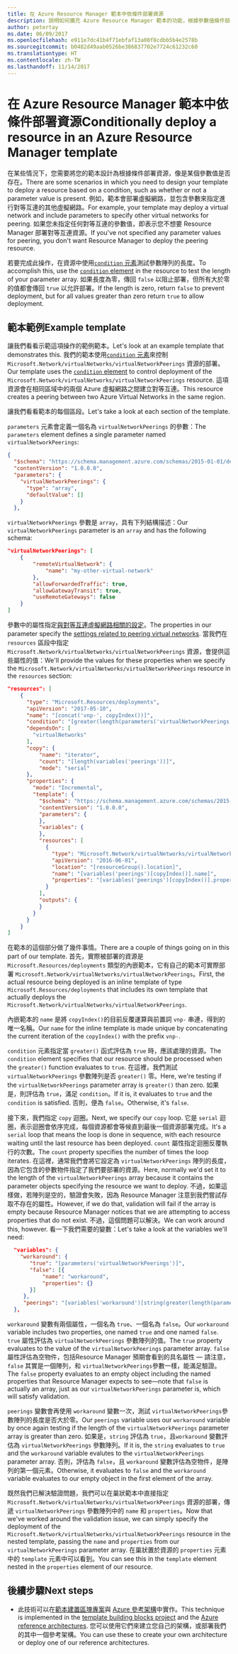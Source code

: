 ```yaml
---
title: 在 Azure Resource Manager 範本中依條件部署資源
description: 說明如何擴充 Azure Resource Manager 範本的功能，根據參數值條件部署資源
author: petertay
ms.date: 06/09/2017
ms.openlocfilehash: e911e7dc41b4f71ebfaf13a00f8cdbb5b4e2578b
ms.sourcegitcommit: b0482d49aab0526be386837702e7724c61232c60
ms.translationtype: HT
ms.contentlocale: zh-TW
ms.lasthandoff: 11/14/2017
---
```

# <a name="conditionally-deploy-a-resource-in-an-azure-resource-manager-template"></a><span data-ttu-id="c6b0f-103">在 Azure Resource Manager 範本中依條件部署資源</span><span class="sxs-lookup"><span data-stu-id="c6b0f-103">Conditionally deploy a resource in an Azure Resource Manager template</span></span>

<span data-ttu-id="c6b0f-104">在某些情況下，您需要將您的範本設計為根據條件部署資源，像是某個參數值是否存在。</span><span class="sxs-lookup"><span data-stu-id="c6b0f-104">There are some scenarios in which you need to design your template to deploy a resource based on a condition, such as whether or not a parameter value is present.</span></span> <span data-ttu-id="c6b0f-105">例如，範本會部署虛擬網路，並包含參數來指定進行對等互連的其他虛擬網路。</span><span class="sxs-lookup"><span data-stu-id="c6b0f-105">For example, your template may deploy a virtual network and include parameters to specify other virtual networks for peering.</span></span> <span data-ttu-id="c6b0f-106">如果您未指定任何對等互連的參數值，即表示您不想要 Resource Manager 部署對等互連資源。</span><span class="sxs-lookup"><span data-stu-id="c6b0f-106">If you've not specified any parameter values for peering, you don't want Resource Manager to deploy the peering resource.</span></span>

<span data-ttu-id="c6b0f-107">若要完成此操作，在資源中使用[`condition` 元素][azure-resource-manager-condition]測試參數陣列的長度。</span><span class="sxs-lookup"><span data-stu-id="c6b0f-107">To accomplish this, use the [`condition` element][azure-resource-manager-condition] in the resource to test the length of your parameter array.</span></span> <span data-ttu-id="c6b0f-108">如果長度為零，傳回 `false` 以阻止部署，但所有大於零的值都會傳回 `true` 以允許部署。</span><span class="sxs-lookup"><span data-stu-id="c6b0f-108">If the length is zero, return `false` to prevent deployment, but for all values greater than zero return `true` to allow deployment.</span></span>

## <a name="example-template"></a><span data-ttu-id="c6b0f-109">範本範例</span><span class="sxs-lookup"><span data-stu-id="c6b0f-109">Example template</span></span>

<span data-ttu-id="c6b0f-110">讓我們看看示範這項操作的範例範本。</span><span class="sxs-lookup"><span data-stu-id="c6b0f-110">Let's look at an example template that demonstrates this.</span></span> <span data-ttu-id="c6b0f-111">我們的範本使用[`condition` 元素][azure-resource-manager-condition]來控制 `Microsoft.Network/virtualNetworks/virtualNetworkPeerings` 資源的部署。</span><span class="sxs-lookup"><span data-stu-id="c6b0f-111">Our template uses the [`condition` element][azure-resource-manager-condition] to control deployment of the `Microsoft.Network/virtualNetworks/virtualNetworkPeerings` resource.</span></span> <span data-ttu-id="c6b0f-112">這項資源會在相同區域中的兩個 Azure 虛擬網路之間建立對等互連。</span><span class="sxs-lookup"><span data-stu-id="c6b0f-112">This resource creates a peering between two Azure Virtual Networks in the same region.</span></span>

<span data-ttu-id="c6b0f-113">讓我們看看範本的每個區段。</span><span class="sxs-lookup"><span data-stu-id="c6b0f-113">Let's take a look at each section of the template.</span></span>

<span data-ttu-id="c6b0f-114">`parameters` 元素會定義一個名為 `virtualNetworkPeerings` 的參數：</span><span class="sxs-lookup"><span data-stu-id="c6b0f-114">The `parameters` element defines a single parameter named `virtualNetworkPeerings`:</span></span> 

```json
{
  "$schema": "https://schema.management.azure.com/schemas/2015-01-01/deploymentTemplate.json#",
  "contentVersion": "1.0.0.0",
  "parameters": {
    "virtualNetworkPeerings": {
      "type": "array",
      "defaultValue": []
    }
  },
```
<span data-ttu-id="c6b0f-115">`virtualNetworkPeerings` 參數是 `array`，具有下列結構描述：</span><span class="sxs-lookup"><span data-stu-id="c6b0f-115">Our `virtualNetworkPeerings` parameter is an `array` and has the following schema:</span></span>

```json
"virtualNetworkPeerings": [
    {
        "remoteVirtualNetwork": {
            "name": "my-other-virtual-network"
        },
        "allowForwardedTraffic": true,
        "allowGatewayTransit": true,
        "useRemoteGateways": false
    }
]
```

<span data-ttu-id="c6b0f-116">參數中的屬性指定[與對等互連虛擬網路相關的設定][vnet-peering-resource-schema]。</span><span class="sxs-lookup"><span data-stu-id="c6b0f-116">The properties in our parameter specify the [settings related to peering virtual networks][vnet-peering-resource-schema].</span></span> <span data-ttu-id="c6b0f-117">當我們在 `resources` 區段中指定 `Microsoft.Network/virtualNetworks/virtualNetworkPeerings` 資源，會提供這些屬性的值：</span><span class="sxs-lookup"><span data-stu-id="c6b0f-117">We'll provide the values for these properties when we specify the `Microsoft.Network/virtualNetworks/virtualNetworkPeerings` resource in the `resources` section:</span></span>

```json
"resources": [
    {
      "type": "Microsoft.Resources/deployments",
      "apiVersion": "2017-05-10",
      "name": "[concat('vnp-', copyIndex())]",
      "condition": "[greater(length(parameters('virtualNetworkPeerings')), 0)]",
      "dependsOn": [
        "virtualNetworks"
      ],
      "copy": {
          "name": "iterator",
          "count": "[length(variables('peerings'))]",
          "mode": "serial"
      },
      "properties": {
        "mode": "Incremental",
        "template": {
          "$schema": "https://schema.management.azure.com/schemas/2015-01-01/deploymentTemplate.json#",
          "contentVersion": "1.0.0.0",
          "parameters": {
          },
          "variables": {
          },
          "resources": [
            {
              "type": "Microsoft.Network/virtualNetworks/virtualNetworkPeerings",
              "apiVersion": "2016-06-01",
              "location": "[resourceGroup().location]",
              "name": "[variables('peerings')[copyIndex()].name]",
              "properties": "[variables('peerings')[copyIndex()].properties]"
            }
          ],
          "outputs": {
          }
        }
      }
    }
]
```
<span data-ttu-id="c6b0f-118">在範本的這個部分做了幾件事情。</span><span class="sxs-lookup"><span data-stu-id="c6b0f-118">There are a couple of things going on in this part of our template.</span></span> <span data-ttu-id="c6b0f-119">首先，實際被部署的資源是 `Microsoft.Resources/deployments` 類型的內嵌範本，它有自己的範本可實際部署 `Microsoft.Network/virtualNetworks/virtualNetworkPeerings`。</span><span class="sxs-lookup"><span data-stu-id="c6b0f-119">First, the actual resource being deployed is an inline template of type `Microsoft.Resources/deployments` that includes its own template that actually deploys the `Microsoft.Network/virtualNetworks/virtualNetworkPeerings`.</span></span>

<span data-ttu-id="c6b0f-120">內嵌範本的 `name` 是將 `copyIndex()`的目前反覆運算與前置詞 `vnp-` 串連，得到的唯一名稱。</span><span class="sxs-lookup"><span data-stu-id="c6b0f-120">Our `name` for the inline template is made unique by concatenating the current iteration of the `copyIndex()` with the prefix `vnp-`.</span></span> 

<span data-ttu-id="c6b0f-121">`condition` 元素指定當 `greater()` 函式評估為 `true` 時，應該處理的資源。</span><span class="sxs-lookup"><span data-stu-id="c6b0f-121">The `condition` element specifies that our resource should be processed when the `greater()` function evaluates to `true`.</span></span> <span data-ttu-id="c6b0f-122">在這裡，我們測試 `virtualNetworkPeerings` 參數陣列是否 `greater()` 零。</span><span class="sxs-lookup"><span data-stu-id="c6b0f-122">Here, we're testing if the `virtualNetworkPeerings` parameter array is `greater()` than zero.</span></span> <span data-ttu-id="c6b0f-123">如果是，則評估為 `true`，滿足 `condition`。</span><span class="sxs-lookup"><span data-stu-id="c6b0f-123">If it is, it evaluates to `true` and the `condition` is satisfied.</span></span> <span data-ttu-id="c6b0f-124">否則，便為 `false`。</span><span class="sxs-lookup"><span data-stu-id="c6b0f-124">Otherwise, it's `false`.</span></span>

<span data-ttu-id="c6b0f-125">接下來，我們指定 `copy` 迴圈。</span><span class="sxs-lookup"><span data-stu-id="c6b0f-125">Next, we specify our `copy` loop.</span></span> <span data-ttu-id="c6b0f-126">它是 `serial` 迴圈，表示迴圈會依序完成，每個資源都會等候直到最後一個資源部署完成。</span><span class="sxs-lookup"><span data-stu-id="c6b0f-126">It's a `serial` loop that means the loop is done in sequence, with each resource waiting until the last resource has been deployed.</span></span> <span data-ttu-id="c6b0f-127">`count` 屬性指定迴圈反覆執行的次數。</span><span class="sxs-lookup"><span data-stu-id="c6b0f-127">The `count` property specifies the number of times the loop iterates.</span></span> <span data-ttu-id="c6b0f-128">在這裡，通常我們會將它設定為 `virtualNetworkPeerings` 陣列的長度，因為它包含的參數物件指定了我們要部署的資源。</span><span class="sxs-lookup"><span data-stu-id="c6b0f-128">Here, normally we'd set it to the length of the `virtualNetworkPeerings` array because it contains the parameter objects specifying the resource we want to deploy.</span></span> <span data-ttu-id="c6b0f-129">不過，如果這樣做，若陣列是空的，驗證會失敗，因為 Resource Manager 注意到我們嘗試存取不存在的屬性。</span><span class="sxs-lookup"><span data-stu-id="c6b0f-129">However, if we do that, validation will fail if the array is empty because Resource Manager notices that we are attempting to access properties that do not exist.</span></span> <span data-ttu-id="c6b0f-130">不過，這個問題可以解決。</span><span class="sxs-lookup"><span data-stu-id="c6b0f-130">We can work around this, however.</span></span> <span data-ttu-id="c6b0f-131">看一下我們需要的變數：</span><span class="sxs-lookup"><span data-stu-id="c6b0f-131">Let's take a look at the variables we'll need:</span></span>

```json
  "variables": {
    "workaround": {
       "true": "[parameters('virtualNetworkPeerings')]",
       "false": [{
           "name": "workaround",
           "properties": {}
       }]
     },
     "peerings": "[variables('workaround')[string(greater(length(parameters('virtualNetworkPeerings')), 0))]]"
  },
```

<span data-ttu-id="c6b0f-132">`workaround` 變數有兩個屬性，一個名為 `true`、一個名為 `false`。</span><span class="sxs-lookup"><span data-stu-id="c6b0f-132">Our `workaround` variable includes two properties, one named `true` and one named `false`.</span></span> <span data-ttu-id="c6b0f-133">`true` 屬性評估為 `virtualNetworkPeerings` 參數陣列的值。</span><span class="sxs-lookup"><span data-stu-id="c6b0f-133">The `true` property evaluates to the value of the `virtualNetworkPeerings` parameter array.</span></span> <span data-ttu-id="c6b0f-134">`false` 屬性評估為空物件，包括Resource Manager 預期會看到的具名屬性 &mdash; 請注意，`false` 其實是一個陣列，和 `virtualNetworkPeerings`參數一樣，能滿足驗證。</span><span class="sxs-lookup"><span data-stu-id="c6b0f-134">The `false` property evaluates to an empty object including the named properties that Resource Manager expects to see&mdash;note that `false` is actually an array, just as our `virtualNetworkPeerings` parameter is, which will satisfy validation.</span></span> 

<span data-ttu-id="c6b0f-135">`peerings` 變數會再使用 `workaround` 變數一次，測試 `virtualNetworkPeerings`參數陣列的長度是否大於零。</span><span class="sxs-lookup"><span data-stu-id="c6b0f-135">Our `peerings` variable uses our `workaround` variable by once again testing if the length of the `virtualNetworkPeerings` parameter array is greater than zero.</span></span> <span data-ttu-id="c6b0f-136">如果是，`string` 評估為 `true`，且`workaround` 變數評估為 `virtualNetworkPeerings` 參數陣列。</span><span class="sxs-lookup"><span data-stu-id="c6b0f-136">If it is, the `string` evaluates to `true` and the `workaround` variable evalutes to the `virtualNetworkPeerings` parameter array.</span></span> <span data-ttu-id="c6b0f-137">否則，評估為 `false`，且 `workaround` 變數評估為空物件，是陣列的第一個元素。</span><span class="sxs-lookup"><span data-stu-id="c6b0f-137">Otherwise, it evaluates to `false` and the `workaround` variable evaluates to our empty object in the first element of the array.</span></span>

<span data-ttu-id="c6b0f-138">既然我們已解決驗證問題，我們可以在巢狀範本中直接指定 `Microsoft.Network/virtualNetworks/virtualNetworkPeerings` 資源的部署，傳遞 `virtualNetworkPeerings` 參數陣列中的 `name` 和 `properties`。</span><span class="sxs-lookup"><span data-stu-id="c6b0f-138">Now that we've worked around the validation issue, we can simply specify the deployment of the `Microsoft.Network/virtualNetworks/virtualNetworkPeerings` resource in the nested template, passing the `name` and `properties` from our `virtualNetworkPeerings` parameter array.</span></span> <span data-ttu-id="c6b0f-139">在巢狀置於資源的 `properties` 元素中的 `template` 元素中可以看到。</span><span class="sxs-lookup"><span data-stu-id="c6b0f-139">You can see this in the `template` element nested in the `properties` element of our resource.</span></span>

## <a name="next-steps"></a><span data-ttu-id="c6b0f-140">後續步驟</span><span class="sxs-lookup"><span data-stu-id="c6b0f-140">Next steps</span></span>

* <span data-ttu-id="c6b0f-141">此技術可以在[範本建置區塊專案](https://github.com/mspnp/template-building-blocks)與 [Azure 參考架構](/azure/architecture/reference-architectures/)中實作。</span><span class="sxs-lookup"><span data-stu-id="c6b0f-141">This technique is implemented in the [template building blocks project](https://github.com/mspnp/template-building-blocks) and the [Azure reference architectures](/azure/architecture/reference-architectures/).</span></span> <span data-ttu-id="c6b0f-142">您可以使用它們來建立您自己的架構，或部署我們的其中一個參考架構。</span><span class="sxs-lookup"><span data-stu-id="c6b0f-142">You can use these to create your own architecture or deploy one of our reference architectures.</span></span>

<!-- links -->
[azure-resource-manager-condition]: /azure/azure-resource-manager/resource-group-authoring-templates#resources
[azure-resource-manager-variable]: /azure/azure-resource-manager/resource-group-authoring-templates#variables
[vnet-peering-resource-schema]: /azure/templates/microsoft.network/virtualnetworks/virtualnetworkpeerings